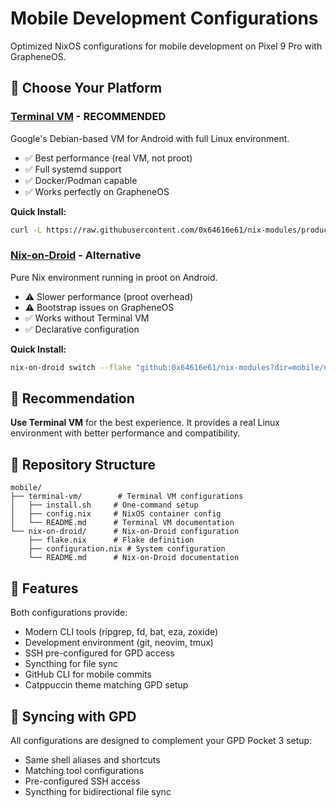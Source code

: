 # Mobile Development Configurations

Optimized NixOS configurations for mobile development on Pixel 9 Pro with GrapheneOS.

## 📱 Choose Your Platform

### [Terminal VM](./terminal-vm/) - **RECOMMENDED**
Google's Debian-based VM for Android with full Linux environment.
- ✅ Best performance (real VM, not proot)
- ✅ Full systemd support
- ✅ Docker/Podman capable
- ✅ Works perfectly on GrapheneOS

**Quick Install:**
```bash
curl -L https://raw.githubusercontent.com/0x64616e61/nix-modules/production/mobile/terminal-vm/install.sh | bash
```

### [Nix-on-Droid](./nix-on-droid/) - Alternative
Pure Nix environment running in proot on Android.
- ⚠️ Slower performance (proot overhead)
- ⚠️ Bootstrap issues on GrapheneOS
- ✅ Works without Terminal VM
- ✅ Declarative configuration

**Quick Install:**
```bash
nix-on-droid switch --flake "github:0x64616e61/nix-modules?dir=mobile/nix-on-droid#default"
```

## 🎯 Recommendation

**Use Terminal VM** for the best experience. It provides a real Linux environment with better performance and compatibility.

## 📂 Repository Structure

```
mobile/
├── terminal-vm/        # Terminal VM configurations
│   ├── install.sh     # One-command setup
│   ├── config.nix     # NixOS container config
│   └── README.md      # Terminal VM documentation
└── nix-on-droid/      # Nix-on-Droid configuration
    ├── flake.nix      # Flake definition
    ├── configuration.nix # System configuration
    └── README.md      # Nix-on-Droid documentation
```

## 🚀 Features

Both configurations provide:
- Modern CLI tools (ripgrep, fd, bat, eza, zoxide)
- Development environment (git, neovim, tmux)
- SSH pre-configured for GPD access
- Syncthing for file sync
- GitHub CLI for mobile commits
- Catppuccin theme matching GPD setup

## 📝 Syncing with GPD

All configurations are designed to complement your GPD Pocket 3 setup:
- Same shell aliases and shortcuts
- Matching tool configurations
- Pre-configured SSH access
- Syncthing for bidirectional file sync